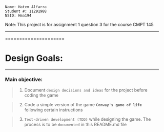 `Name: Hatem Alfarra`  
`Student #: 11291988`  
`NSID: Hma194`

Note: This project is for assignment 1 question 3 for the course CMPT 145

---------------------------------
=====================

# Design Goals:
**            **

### Main objective: 

> 1. Document `design decisions and ideas` for the project before coding the game
 
> 2. Code a simple version of the game **`Conway's game of life`** following certain instructions

> 3. `Test-driven development (TDD)` while designing the game. The process is to be `documented` in this README.md file


